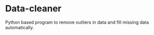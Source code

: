 # Data-cleaner
Python based program to remove outliers in data and fill missing data automatically.

